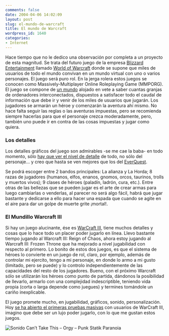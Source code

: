 ```yaml
---
comments: false
date: 2004-04-06 14:02:09
layout: post
slug: el-mundo-de-warcraft
title: El mundo de Warcraft
wordpress_id: 1640
categories:
- Internet
---
```


Hace tiempo que no le dedico una observación por completa a un proyecto de esta magnitud. Se trata del futuro juego de la empresa [Blizzard Entertainment](http://www.blizzard.com) llamado [World of Warcraft](http://www.blizzard.com/wow/) donde se supone que miles de usuarios de todo el mundo convivan en un mundo virtual con uno o varios personajes. El juego será puro rol. En la jerga rolera estos juegos se conocen como Massively-Multiplayer Online Roleplaying Game (MMPORG). El juego se compone de [un mundo](http://www.blizzard.com/wow/townhall/worldmap.shtml) alojado en vete a saber cuantas granjas de ordenadores interconectados, dispuestos a satisfacer todo el caudal de información que debe ir y venir de los miles de usuarios que jugarán. Los jugadores se armarán un héroe y comenzarán la aventura ahí mismo. No hace falta seguir las reglas o las aventuras impuestas, pero se recomienda siempre hacerlas para que el personaje crezca moderadamente, pero, también uno puede ir en contra de las cosas impuestas y jugar como quiera.





### Los detalles





Los detalles gráficos del juego son admirables -se me cae la baba- en todo momento, sólo [hay que ver el nivel de detalle](http://www.blizzard.com/wow/screenshotindex.aspx) de todo, no sólo del personaje… y creo que hasta se ven mejores que los del [EverQuest](http://everquest.station.sony.com/).





Se podrá escoger entre 2 bandos principales: La alianza y La Horda; 8 razas de jugadores (humanos, elfos, enanos, gnomos, orcos, taurinos, trolls y muertos vivos); 9 clases de héroes (paladín, ladrón, cura, etc.). Entre otras de las bellezas que se pueden jugar es el arte de crear armas para luego cambiarlas o venderlas, al parecer no será algo fácil, habrá que jugar bastante y dedicarse a ello para hacer una espada que cuando se agite en el aire para dar un golpe de muerte grite ¡mortal!.





### El Mundillo Warcraft III





Si hay un juego alucinante, ése es [WarCraft III](http://www.blizzard.com/war3/), tiene muchos detalles y cosas que lo hace todo un placer poder jugarlo en línea. Llevo bastante tiempo jugando al Warcraft III: Reign of Chaos, ahora estoy jugando al Warcraft III: Frozen Throne que ha mejorado a nivel jugabilidad con respecto al primero. Lo bonito de estos dos juegos, es que el sistema de héroes lo convierte en un juego de rol, claro, por ejemplo, además de controlar mi ejercito, tengo a mi personaje, en donde lo armo a mi gusto (limitado, pero se puede) y lo controlo independientemente de las capacidades del resto de los jugadores. Bueno, con el próximo Warcraft sólo se utilizarán los héroes como punto de partida, dándonos la posibilidad de llevarlo, armarlo con una complejidad indescriptible, teniendo vida propia (corta o larga depende como juegues)  y termines tomándole un cariño inexplicable.





El juego promete mucho, en jugabilidad, gráficos, sonido, personalización. Hoy [se ha abierto el primeras pruebas masivas](http://www.blizzard.com/wow/) con usuarios de WarCraft III, imagino que debe ser un lujo poder jugarlo, con lo que me gustan estos juegos.





![Sonido](/images/nota.png) Can’t Take This – Orgy – Punk Statik Paranoia




 
